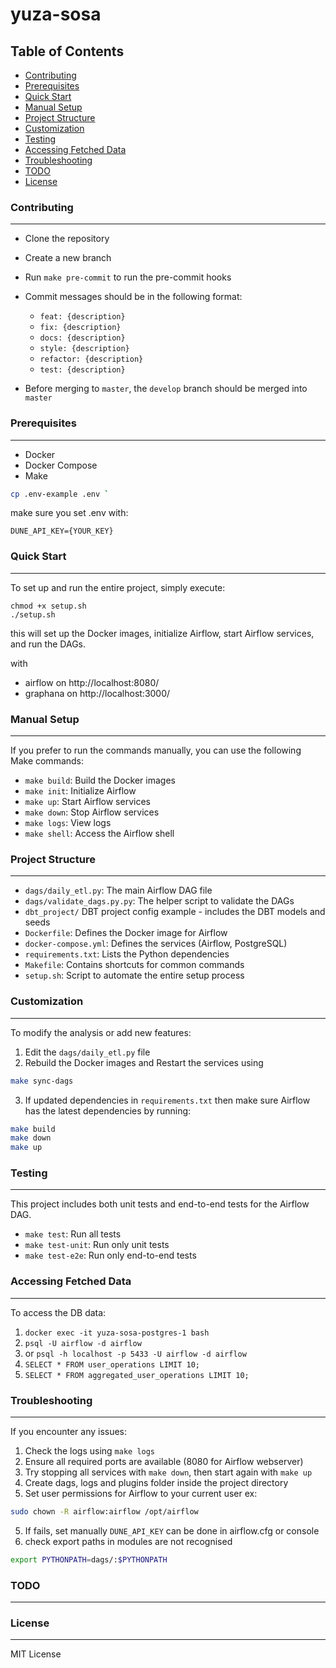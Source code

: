 
# yuza-sosa

**Table of Contents**
-------------------
* [Contributing](#contributing)
* [Prerequisites](#prerequisites)
* [Quick Start](#quick-start)
* [Manual Setup](#manual-setup)
* [Project Structure](#project-structure)
* [Customization](#customization)
* [Testing](#testing)
* [Accessing Fetched Data](#accessing-fetched-data)
* [Troubleshooting](#troubleshooting)
* [TODO](#todo)
* [License](#license)

### Contributing
---------------
* Clone the repository
* Create a new branch
* Run `make pre-commit` to run the pre-commit hooks
* Commit messages should be in the following format:
    * `feat: {description}`
    * `fix: {description}`
    * `docs: {description}`
    * `style: {description}`
    * `refactor: {description}`
    * `test: {description}`

* Before merging to `master`, the `develop` branch should be merged into `master`


### Prerequisites
---------------

* Docker
* Docker Compose
* Make

```bash
cp .env-example .env `
```

make sure you set .env with:
```
DUNE_API_KEY={YOUR_KEY}
```

### Quick Start
-------------

To set up and run the entire project, simply execute:

```
chmod +x setup.sh
./setup.sh
```

this will set up the Docker images, initialize Airflow, start Airflow services, and run the DAGs.

with
- airflow on http://localhost:8080/
- graphana on http://localhost:3000/

### Manual Setup
-------------

If you prefer to run the commands manually, you can use the following Make commands:

* `make build`: Build the Docker images
* `make init`: Initialize Airflow
* `make up`: Start Airflow services
* `make down`: Stop Airflow services
* `make logs`: View logs
* `make shell`: Access the Airflow shell

### Project Structure
-----------------

* `dags/daily_etl.py`: The main Airflow DAG file
* `dags/validate_dags.py.py`: The helper script to validate the DAGs
* `dbt_project/` DBT project config example - includes the DBT models and seeds
* `Dockerfile`: Defines the Docker image for Airflow
* `docker-compose.yml`: Defines the services (Airflow, PostgreSQL)
* `requirements.txt`: Lists the Python dependencies
* `Makefile`: Contains shortcuts for common commands
* `setup.sh`: Script to automate the entire setup process

### Customization
-------------

To modify the analysis or add new features:

1. Edit the `dags/daily_etl.py` file
2. Rebuild the Docker images and Restart the services using
```bash
make sync-dags
```
3. If updated dependencies in `requirements.txt` then make sure Airflow has the latest dependencies by running:
```bash
make build
make down
make up
```

### Testing
------

This project includes both unit tests and end-to-end tests for the Airflow DAG.

* `make test`: Run all tests
* `make test-unit`: Run only unit tests
* `make test-e2e`: Run only end-to-end tests

### Accessing Fetched Data
---------------------

To access the DB data:

1. `docker exec -it yuza-sosa-postgres-1 bash`
2. `psql -U airflow -d airflow`
3. or `psql -h localhost -p 5433 -U airflow -d airflow`
3. `SELECT * FROM user_operations LIMIT 10;`
4. `SELECT * FROM aggregated_user_operations LIMIT 10;`

### Troubleshooting
-----------------

If you encounter any issues:

1. Check the logs using `make logs`
2. Ensure all required ports are available (8080 for Airflow webserver)
3. Try stopping all services with `make down`, then start again with `make up`
4. Create dags, logs and plugins folder inside the project directory
5. Set user permissions for Airflow to your current user ex:
```bash
sudo chown -R airflow:airflow /opt/airflow
```
5. If fails, set manually `DUNE_API_KEY` can be done in airflow.cfg or console
6. check export paths in modules are not recognised
```bash
export PYTHONPATH=dags/:$PYTHONPATH
```

### TODO
------



### License
-------

MIT License
